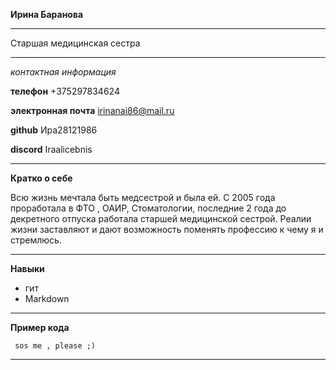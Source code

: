 **Ирина Баранова**
***
Старшая медицинская сестра
***
_контактная информация_

**телефон** +375297834624

**электронная почта** irinanai86@mail.ru

**github**  Ира28121986

**discord** Iraalicebnis

***
**Кратко о себе**

Всю жизнь мечтала быть медсестрой и была ей. С 2005 года проработала в ФТО , ОАИР, Стоматологии, последние 2 года до декретного отпуска работала старшей медицинской сестрой. Реалии жизни заставляют и дают возможность поменять профессию к чему я и стремлюсь.

***

**Навыки**

* гит
* Markdown 

***

**Пример кода**

` sos me , please ;)`

***


